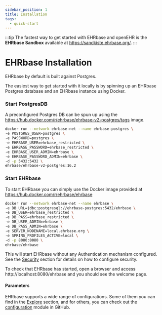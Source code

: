 ```yaml
---
sidebar_position: 1
title: Installation
tags: 
  - quick-start
---
```


:::tip
The fastest way to get started with EHRbase and openEHR is the **EHRbase Sandbox** available at https://sandkiste.ehrbase.org/.
:::

# EHRbase Installation

EHRbase by default is built against Postgres.

The easiest way to get started with it locally is by spinning up an EHRbase Postgres database and an EHRbase instance using Docker.

### Start PostgresDB

A preconfigured Postgres DB can be spun up using the https://hub.docker.com/r/ehrbase/ehrbase-v2-postgres/tags image.

```bash
docker run --network ehrbase-net --name ehrbase-postgres \
-e POSTGRES_USER=postgres \
-e PASSWORD=postgres \
-e EHRBASE_USER=ehrbase_restricted \
-e EHRBASE_PASSWORD=ehrbase_restricted \
-e EHRBASE_USER_ADMIN=ehrbase \
-e EHRBASE_PASSWORD_ADMIN=ehrbase \
-d -p 5432:5432 \
ehrbase/ehrbase-v2-postgres:16.2
```

### Start EHRbase

To start EHRbase you can simply use the Docker image provided at https://hub.docker.com/r/ehrbase/ehrbase

```bash
docker run --network ehrbase-net --name ehrbase \
-e DB_URL=jdbc:postgresql://ehrbase-postgres:5432/ehrbase \
-e DB_USER=ehrbase_restricted \
-e DB_PASS=ehrbase_restricted \
-e DB_USER_ADMIN=ehrbase \
-e DB_PASS_ADMIN=ehrbase \
-e SERVER_NODENAME=local.ehrbase.org \
-e SPRING_PROFILES_ACTIVE=local \
-d -p 8080:8080 \
ehrbase/ehrbase
```

This will start EHRbase without any Authentication mechanism configured. See the [Security](03-Explore/04-Security.md) section for details on how to configure security.

To check that EHRbase has started, open a browser and access http://localhost:8080/ehrbase and you should see the welcome page.

#### Parameters

EHRbase supports a wide range of configurations. Some of them you can find in the [Explore](/docs/category/explore) section, and for others, you can check out the [configuration](https://github.com/ehrbase/ehrbase/tree/develop/configuration) module in GitHub.
